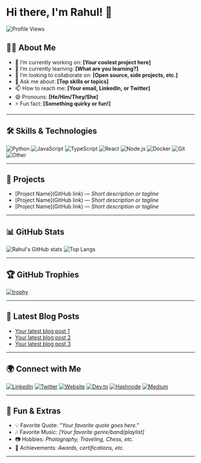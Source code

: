 # Hi there, I'm Rahul! 👋

<!--
Welcome to your GitHub profile! You can customize this README to tell the world a bit about yourself.
-->

![Profile Views](https://komarev.com/ghpvc/?username=stayrahul&color=blue)

## 👨‍💻 About Me

- 🔭 I’m currently working on: **[Your coolest project here]**
- 🌱 I’m currently learning: **[What are you learning?]**
- 👯 I’m looking to collaborate on: **[Open source, side projects, etc.]**
- 💬 Ask me about: **[Top skills or topics]**
- 📫 How to reach me: **[Your email, LinkedIn, or Twitter]**
- 😄 Pronouns: **[He/Him/They/She]**
- ⚡ Fun fact: **[Something quirky or fun!]**

---

## 🛠️ Skills & Technologies

![Python](https://img.shields.io/badge/-Python-333?style=flat&logo=python)
![JavaScript](https://img.shields.io/badge/-JavaScript-333?style=flat&logo=javascript)
![TypeScript](https://img.shields.io/badge/-TypeScript-333?style=flat&logo=typescript)
![React](https://img.shields.io/badge/-React-333?style=flat&logo=react)
![Node.js](https://img.shields.io/badge/-Node.js-333?style=flat&logo=node.js)
![Docker](https://img.shields.io/badge/-Docker-333?style=flat&logo=docker)
![Git](https://img.shields.io/badge/-Git-333?style=flat&logo=git)
![Other](https://img.shields.io/badge/-Add%20more-333?style=flat&logo=github)

<!-- Add or remove skill badges as needed -->

---

## 🚀 Projects

- [Project Name](GitHub link) — *Short description or tagline*
- [Project Name](GitHub link) — *Short description or tagline*
- [Project Name](GitHub link) — *Short description or tagline*
<!-- List your favorite/featured projects here -->

---

## 📊 GitHub Stats

![Rahul's GitHub stats](https://github-readme-stats.vercel.app/api?username=stayrahul&count_private=true&show_icons=true&theme=radical)
![Top Langs](https://github-readme-stats.vercel.app/api/top-langs/?username=stayrahul&layout=compact&theme=radical)

---

## 🏆 GitHub Trophies

[![trophy](https://github-profile-trophy.vercel.app/?username=stayrahul&theme=radical)](https://github.com/ryo-ma/github-profile-trophy)

---

## 📰 Latest Blog Posts

<!-- BLOG-POST-LIST:START -->
- [Your latest blog post 1](link)
- [Your latest blog post 2](link)
- [Your latest blog post 3](link)
<!-- BLOG-POST-LIST:END -->

---

## 🌍 Connect with Me

[![LinkedIn](https://img.shields.io/badge/-LinkedIn-blue?style=flat&logo=linkedin)](your-linkedin-url)
[![Twitter](https://img.shields.io/badge/-Twitter-1da1f2?style=flat&logo=twitter)](your-twitter-url)
[![Website](https://img.shields.io/badge/-Website-47CCCC?style=flat&logo=Google-Chrome)](your-website-url)
[![Dev.to](https://img.shields.io/badge/-Dev.to-333?style=flat&logo=dev.to)](your-devto-url)
[![Hashnode](https://img.shields.io/badge/-Hashnode-2962FF?style=flat&logo=hashnode)](your-hashnode-url)
[![Medium](https://img.shields.io/badge/-Medium-12100E?style=flat&logo=medium)](your-medium-url)
<!-- Add or remove social links as needed -->

---

## 🎨 Fun & Extras

- 💡 Favorite Quote: *"Your favorite quote goes here."*
- 🎶 Favorite Music: *[Your favorite genre/band/playlist]*
- 📷 Hobbies: *Photography, Traveling, Chess, etc.*
- 🥇 Achievements: *Awards, certifications, etc.*

---

<!--
Tip: You can use shields.io for custom badges. Add GitHub activity graphs, visitor counters, etc.
For more inspiration, check out: https://github.com/abhisheknaiidu/awesome-github-profile-readme
-->
